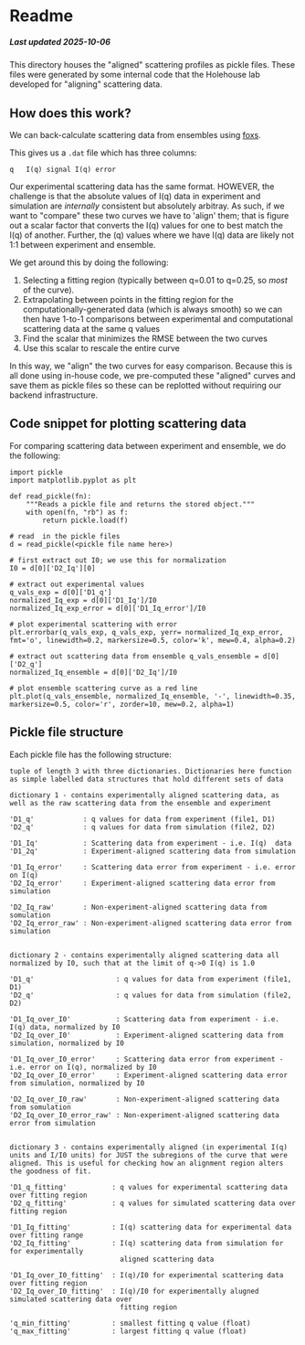 # Readme
##### Last updated 2025-10-06

This directory houses the "aligned" scattering profiles as pickle files. These files were generated by some internal code that the Holehouse lab developed for "aligning" scattering data.

## How does this work?
We can back-calculate scattering data from ensembles using [foxs](https://modbase.compbio.ucsf.edu/foxs/download).

This gives us a `.dat` file which has three columns:

	q	I(q) signal	I(q) error
	
Our experimental scattering data has the same format. HOWEVER, the challenge is that the absolute values of I(q) data in experiment and simulation are _internally_ consistent but absolutely arbitray. As such, if we want to "compare" these two curves we have to 'align' them; that is figure out a scalar factor that converts the I(q) values for one to best match the I(q) of another. Further, the (q) values where we have I(q) data are likely not 1:1 between experiment and ensemble.

We get around this by doing the following:

1. Selecting a fitting region (typically between q=0.01 to q=0.25, so _most_ of the curve).
2. Extrapolating between points in the fitting region for the computationally-generated data (which is always smooth) so we can then have 1-to-1 comparisons between experimental and computational scattering data at the same q values
3. Find the scalar that minimizes the RMSE between the two curves
4. Use this scalar to rescale the entire curve


In this way, we "align" the two curves for easy comparison. Because this is all done using in-house code, we pre-computed these "aligned" curves and save them as pickle files so these can be replotted without requiring our backend infrastructure.

## Code snippet for plotting scattering data
For comparing scattering data between experiment and ensemble, we do the following:

	import pickle
	import matplotlib.pyplot as plt
	
	def read_pickle(fn):
	    """Reads a pickle file and returns the stored object."""
	    with open(fn, "rb") as f:
	        return pickle.load(f)
	
	# read  in the pickle files
	d = read_pickle(<pickle file name here>)
    
	# first extract out I0; we use this for normalization
	I0 = d[0]['D2_Iq'][0]
	
	# extract out experimental values
	q_vals_exp = d[0]['D1_q']
	normalized_Iq_exp = d[0]['D1_Iq']/I0
	normalized_Iq_exp_error = d[0]['D1_Iq_error']/I0
	    
	# plot experimental scattering with error
	plt.errorbar(q_vals_exp, q_vals_exp, yerr= normalized_Iq_exp_error, fmt='o', linewidth=0.2, markersize=0.5, color='k', mew=0.4, alpha=0.2)
    
	# extract out scattering data from ensemble	q_vals_ensemble = d[0]['D2_q']
	normalized_Iq_ensemble = d[0]['D2_Iq']/I0
	
	# plot ensemble scattering curve as a red line
	plt.plot(q_vals_ensemble, normalized_Iq_ensemble, '-', linewidth=0.35, markersize=0.5, color='r', zorder=10, mew=0.2, alpha=1)


## Pickle file structure
Each pickle file has the following structure:


	tuple of length 3 with three dictionaries. Dictionaries here function as simple labelled data structures that hold different sets of data 
	
    dictionary 1 - contains experimentally aligned scattering data, as well as the raw scattering data from the ensemble and experiment
	
    'D1_q'            : q values for data from experiment (file1, D1)
    'D2_q'            : q values for data from simulation (file2, D2)
	
    'D1_Iq'           : Scattering data from experiment - i.e. I(q)  data
    'D1_2q'           : Experiment-aligned scattering data from simulation
	
    'D1_Iq_error'     : Scattering data error from experiment - i.e. error on I(q)  
    'D2_Iq_error'     : Experiment-aligned scattering data error from simulation
	
    'D2_Iq_raw'       : Non-experiment-aligned scattering data from somulation
    'D2_Iq_error_raw' : Non-experiment-aligned scattering data error from simulation
	
	
    dictionary 2 - contains experimentally aligned scattering data all normalized by I0, such that at the limit of q->0 I(q) is 1.0
	
    'D1_q'                    : q values for data from experiment (file1, D1)
    'D2_q'                    : q values for data from simulation (file2, D2)
	
    'D1_Iq_over_I0'           : Scattering data from experiment - i.e. I(q) data, normalized by I0
    'D2_Iq_over_I0'           : Experiment-aligned scattering data from simulation, normalized by I0
 
    'D1_Iq_over_I0_error'     : Scattering data error from experiment - i.e. error on I(q), normalized by I0
    'D2_Iq_over_I0_error'     : Experiment-aligned scattering data error from simulation, normalized by I0
	
    'D2_Iq_over_I0_raw'       : Non-experiment-aligned scattering data from somulation
    'D2_Iq_over_I0_error_raw' : Non-experiment-aligned scattering data error from simulation
	
	
    dictionary 3 - contains experimentally aligned (in experimental I(q) units and I/I0 units) for JUST the subregions of the curve that were aligned. This is useful for checking how an alignment region alters the goodness of fit.
    
    'D1_q_fitting'           : q values for experimental scattering data over fitting region
    'D2_q_fitting'           : q values for simulated scattering data over fitting region
	
    'D1_Iq_fitting'          : I(q) scattering data for experimental data over fitting range
    'D2_Iq_fitting'          : I(q) scattering data from simulation for for experimentally 
                               aligned scattering data
	
    'D1_Iq_over_I0_fitting'  : I(q)/I0 for experimental scattering data over fitting region
    'D2_Iq_over_I0_fitting'  : I(q)/I0 for experimentally alugned  simulated scattering data over
                               fitting region
	
    'q_min_fitting'          : smallest fitting q value (float)
    'q_max_fitting'          : largest fitting q value (float)
